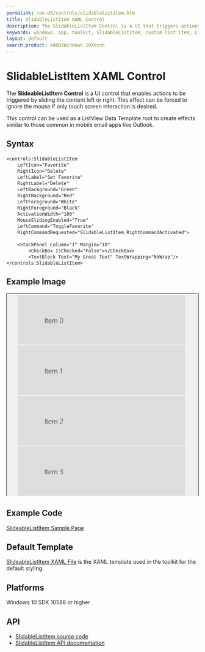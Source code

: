 ```yaml
---
permalink: /en-US/controls/slidablelistitem.htm
title: SlidableListItem XAML Control
description: The SlidableListItem Control is a UI that triggers actions by sliding content left or right
keywords: windows, app, toolkit, SlidableListItem, custom list item, List View, XAML, UWP, Slideable
layout: default
search.product: eADQiWindows 10XVcnh
---
```


# SlidableListItem XAML Control
The **SlideableListItem Control** is a UI control that enables actions to be triggered by sliding the content left or right. This effect can be forced to ignore the mouse if only touch screen interaction is desired.

This control can be used as a ListView Data Template root to create effects similar to those common in mobile email apps like Outlook.  

## Syntax
```xaml
<controls:SlidableListItem
	LeftIcon="Favorite" 
	RightIcon="Delete" 
	LeftLabel="Set Favorite" 
	RightLabel="Delete"
	LeftBackground="Green" 
	RightBackground="Red"
	LeftForeground="White" 
	RightForeground="Black"
	ActivationWidth="100"
	MouseSlidingEnabled="True"
	LeftCommand="ToggleFavorite"
	RightCommandRequested="SlidableListItem_RightCommandActivated">
	
	<StackPanel Column="1" Margin="10"
		<CheckBox IsChecked="False"></CheckBox>
		<TextBlock Text="My Great Text" TextWrapping="NoWrap"/>            
</controls:SlidableListItem> 
```

## Example Image
![SlidableListItem animation](/resources/images/Controls-SlidableListItem.gif "SlidableListItem")

## Example Code
[SlideableListItem Sample Page](https://github.com/Microsoft/UWPCommunityToolkit/tree/master/Microsoft.Toolkit.Uwp.SampleApp/SamplePages/SlideableListItem)

## Default Template 
[SlideableListItem XAML File](https://github.com/Microsoft/UWPCommunityToolkit/blob/master/Microsoft.Toolkit.Uwp.UI.Controls/SlideableListItem/SlideableListItem.xaml) is the XAML template used in the toolkit for the default styling.

## Platforms 
Windows 10 SDK 10586 or higher

## API
* [SlidableListItem source code](https://github.com/Microsoft/UWPCommunityToolkit/tree/master/Microsoft.Toolkit.Uwp.UI.Controls/SlidableListItem)
* [SlidableListItem API documentation](../api/Microsoft_Toolkit_Uwp_UI_Controls_SlidableListItem.htm)

